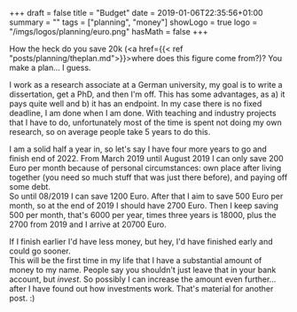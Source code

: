 +++
draft = false
title = "Budget"
date = 2019-01-06T22:35:56+01:00
summary = ""
tags = ["planning", "money"]
showLogo = true
logo = "/imgs/logos/planning/euro.png"
hasMath = false
+++

How the heck do you save 20k (<a href={{< ref "posts/planning/theplan.md">}}>where does this figure come from?</a>)? You make a plan... I guess.

I work as a research associate at a German university, my goal is to write a dissertation, get a PhD, and then I'm off. This has some advantages, as a) it pays quite well and b) it has an endpoint. In my case there is no fixed deadline, I am done when I am done. With teaching and industry projects that I have to do, unfortunately most of the time is spent not doing my own research, so on average people take 5 years to do this. 

I am a solid half a year in, so let's say I have four more years to go and finish end of 2022. From March 2019 until August 2019 I can only save 200 Euro per month because of personal circumstances: own place after living together (you need so much stuff that was just there before), and paying off some debt.   
So until 08/2019 I can save 1200 Euro. After that I aim to save 500 Euro per month, so at the end of 2019 I should have 2700 Euro. Then I keep saving 500 per month, that's 6000 per year, times three years is 18000, plus the 2700 from 2019 and I arrive at 20700 Euro.

If I finish earlier I'd have less money, but hey, I'd have finished early and could go sooner.   
This will be the first time in my life that I have a substantial amount of money to my name. People say you shouldn't just leave that in your bank account, but *invest*. So possibly I can increase the amount even further... after I have found out how investments work. That's material for another post. :)